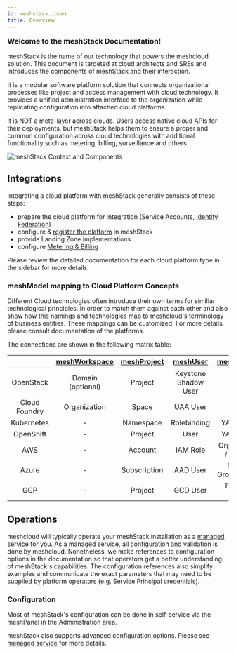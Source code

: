 ```yaml
---
id: meshstack.index
title: Overview
---
```


<h3 style="margin-top: 0">Welcome to the meshStack Documentation!</h3>

meshStack is the name of our technology that powers the meshcloud solution. This document is targeted at cloud architects and SREs and introduces the components of meshStack and their interaction.

It is a modular software platform solution that connects organizational processes like project and access management with cloud technology. It provides a unified administration interface to the organization while replicating configuration into attached cloud platforms.

It is NOT a meta-layer across clouds. Users access native cloud APIs for their deployments, but meshStack helps them to ensure a proper and common configuration across cloud technologies with additional functionality such as metering, billing, surveillance and others.

![meshStack Context and Components](assets/meshstack-chart.svg)

## Integrations

Integrating a cloud platform with meshStack generally consists of these steps:

- prepare the cloud platform for integration (Service Accounts, [Identity Federation](./meshstack.identity-federation.md))
- configure & [register the platform](./administration.platforms.md) in meshStack
- provide Landing Zone implementations
- configure [Metering & Billing](./meshstack.billing.md)

Please review the detailed documentation for each cloud platform type in the sidebar for more details.

### meshModel mapping to Cloud Platform Concepts

Different Cloud technologies often introduce their own terms for similiar technological principles. In order to match them against each other and also show how this namings and technologies map to meshcloud's terminology of business entities.
These mappings can be customized. For more details, please consult documentation of the platforms.

The connections are shown in the following matrix table:

|               | [meshWorkspace](./meshcloud.workspace.md) | [meshProject](./meshcloud.project.md) | [meshUser](./meshcloud.profile.md) | [meshLandingZone](./meshcloud.landing-zones.md) |
| :-----------: | :---------------------------------------: | :-----------------------------------: | :--------------------------------: | :------------------------------------------: |
|   OpenStack   |             Domain (optional)             |                Project                |        Keystone Shadow User        |                    Quota                     |
| Cloud Foundry |               Organization                |                 Space                 |              UAA User              |                    Quota                     |
|  Kubernetes   |                     -                     |               Namespace               |            Rolebinding             |                YAML Templates                |
|   OpenShift   |                     -                     |                Project                |                User                |                YAML Templates                |
|      AWS      |                     -                     |                Account                |              IAM Role              |      Organization Units / CF StackSets       |
|     Azure     |                     -                     |             Subscription              |              AAD User              |        Management Groups / Blueprints        |
|      GCP      |                     -                     |                Project                |              GCD User              |           Folders / GDM Templates            |

## Operations

meshcloud will typically operate your meshStack installation as a [managed service](./meshstack.managed-service.md) for you. As a managed service, all configuration and validation is done by meshcloud. Nonetheless, we make references to configuration options in the documentation so that operators get a better understanding of meshStack's capabilities. The configuration references also simplify examples and communicate the exact parameters that may need to be supplied by platform operators (e.g. Service Principal credentials).

### Configuration

Most of meshStack's configuration can be done in self-service via the meshPanel in the Administration area.

meshStack also supports advanced configuration options. Please see [managed service](./meshstack.managed-service.md) for more details.

